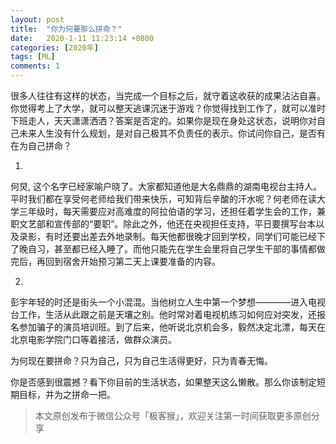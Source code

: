```yaml
---
layout: post
title:  "你为何要那么拼命？"
date:   2020-1-11 11:23:14 +0800
categories: [2020年]
tags: [ML]
comments: 1
---
```

很多人往往有这样的状态，当完成一个目标之后，就守着这收获的成果沾沾自喜。你觉得考上了大学，就可以整天逃课沉迷于游戏？你觉得找到工作了，就可以准时下班走人，天天潇潇洒洒？答案是否定的。如果你是现在身处这状态，说明你对自己未来人生没有什么规划，是对自己极其不负责任的表示。你试问你自己，是否有在为自己拼命？

01.
何炅, 这个名字已经家喻户晓了。大家都知道他是大名鼎鼎的湖南电视台主持人。平时我们都在享受何老师给我们带来快乐，可知背后辛酸的汗水呢？何老师在读大学三年级时，每天需要应对高难度的阿拉伯语的学习，还担任着学生会的工作，兼职文艺部和宣传部的“要职”。除此之外，他还在央视担任支持，平日要撰写台本以及录影，有时还要出差去外地录制。每天他都很晚才回到学校，同学们可能已经下了晚自习，甚至都已经入睡了。而他只能先在学生会里将自己学生干部的事情都做完后，再回到宿舍开始预习第二天上课要准备的内容。

02.
彭宇年轻的时还是街头一个小混混。当他树立人生中第一个梦想————进入电视台工作，生活从此跟之前是天壤之别。他时常对着电视机练习如何应对突发，还报名参加骗子的演员培训班。到了后来，他听说北京机会多，毅然决定北漂，每天在北京电影学院门口等着接活，做群众演员。

为何现在要拼命？只为自己，只为自己生活得更好，只为青春无悔。

你是否感到很震撼？看下你目前的生活状态，如果整天这么懒散。那么你该制定短期目标，并为之拼命一把。

> 本文原创发布于微信公众号「极客猴」，欢迎关注第一时间获取更多原创分享
